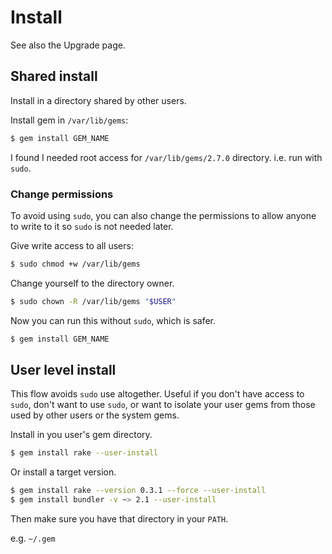 # Install

See also the Upgrade page.

## Shared install

Install in a directory shared by other users.

Install gem in `/var/lib/gems`:

```sh
$ gem install GEM_NAME
```

I found I needed root access for `/var/lib/gems/2.7.0` directory. i.e. run with `sudo`.

### Change permissions 

To avoid using `sudo`, you can also change the permissions to allow anyone to write to it so `sudo` is not needed later.

Give write access to all users:

```sh
$ sudo chmod +w /var/lib/gems
```

Change yourself to the directory owner.

```sh
$ sudo chown -R /var/lib/gems "$USER"
```

Now you can run this without `sudo`, which is safer.


```sh
$ gem install GEM_NAME
```


## User level install

This flow avoids `sudo` use altogether. Useful if you don't have access to `sudo`, don't want to use `sudo`, or want to isolate your user gems from those used by other users or the system gems.

Install in you user's gem directory.

```sh
$ gem install rake --user-install
```

Or install a target version.

```sh
$ gem install rake --version 0.3.1 --force --user-install
$ gem install bundler -v ~> 2.1 --user-install
```

Then make sure you have that directory in your `PATH`.

e.g. `~/.gem`

